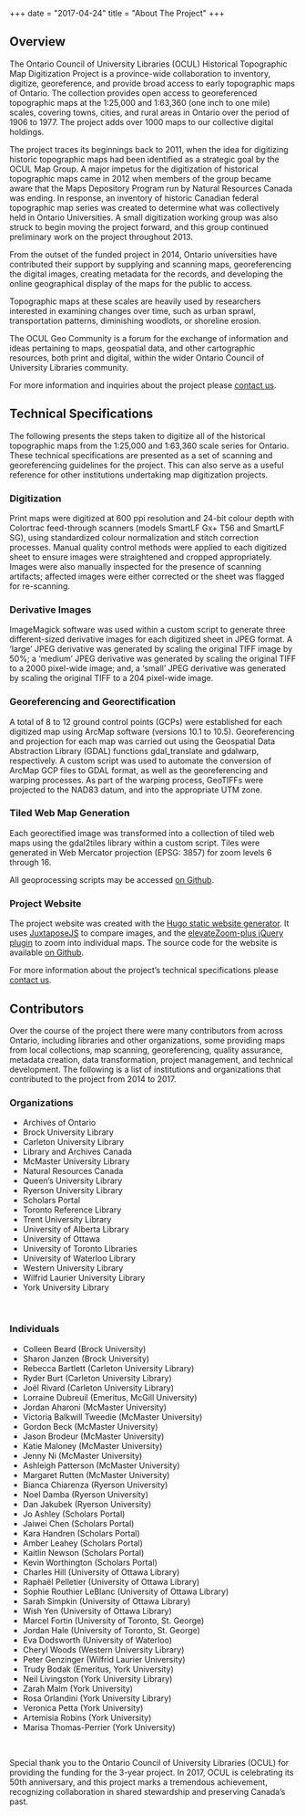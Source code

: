 +++
date = "2017-04-24"
title = "About The Project"
+++

## Overview

The Ontario Council of University Libraries (OCUL) Historical Topographic Map Digitization Project is a province-wide collaboration to inventory, digitize, georeference, and provide broad access to early topographic maps of Ontario. The collection provides open access to georeferenced topographic maps at the 1:25,000 and 1:63,360 (one inch to one mile) scales, covering towns, cities, and rural areas in Ontario over the period of 1906 to 1977. The project adds over 1000 maps to our collective digital holdings.

The project traces its beginnings back to 2011, when the idea for digitizing historic topographic maps had been identified as a strategic goal by the OCUL Map Group. A major impetus for the digitization of historical topographic maps came in 2012 when members of the group became aware that the Maps Depository Program run by Natural Resources Canada was ending. In response, an inventory of historic Canadian federal topographic map series was created to determine what was collectively held in Ontario Universities. A small digitization working group was also struck to begin moving the project forward, and this group continued preliminary work on the project throughout 2013.

From the outset of the funded project in 2014, Ontario universities have contributed their support by supplying and scanning maps, georeferencing the digital images, creating metadata for the records, and developing the online geographical display of the maps for the public to access.

Topographic maps at these scales are heavily used by researchers interested in examining changes over time, such as urban sprawl, transportation patterns, diminishing woodlots, or shoreline erosion.

The OCUL Geo Community is a forum for the exchange of information and ideas pertaining to maps, geospatial data, and other cartographic resources, both print and digital, within the wider Ontario Council of University Libraries community.

For more information and inquiries about the project please [contact us](../contact/).

## Technical Specifications

The following presents the steps taken to digitize all of the historical topographic maps from the 1:25,000 and 1:63,360 scale series for Ontario. These technical specifications are presented as a set of scanning and georeferencing guidelines for the project. This can also serve as a useful reference for other institutions undertaking map digitization projects.

### Digitization
Print maps were digitized at 600 ppi resolution and 24-bit colour depth with Colortrac feed-through scanners (models SmartLF Gx+ T56 and SmartLF SG), using standardized colour normalization and stitch correction processes. Manual quality control methods were applied to each digitized sheet to ensure images were straightened and cropped appropriately. Images were also manually inspected for the presence of scanning artifacts; affected images were either corrected or the sheet was flagged for re-scanning.

### Derivative Images
ImageMagick software was used within a custom script to generate three different-sized derivative images for each digitized sheet in JPEG format. A ‘large’ JPEG derivative was generated by scaling the original TIFF image by 50%; a ‘medium’ JPEG derivative was generated by scaling the original TIFF to a 2000 pixel-wide image; and, a ‘small’ JPEG derivative was generated by scaling the original TIFF to a 204 pixel-wide image.

### Georeferencing and Georectification
A total of 8 to 12 ground control points (GCPs) were established for each digitized map using ArcMap software (versions 10.1 to 10.5). Georeferencing and projection for each map was carried out using the Geospatial Data Abstraction Library (GDAL) functions gdal_translate and gdalwarp, respectively. A custom script was used to automate the conversion of ArcMap GCP files to GDAL format, as well as the georeferencing and warping processes. As part of the warping process, GeoTIFFs were projected to the NAD83 datum, and into the appropriate UTM zone.

### Tiled Web Map Generation
Each georectified image was transformed into a collection of tiled web maps using the gdal2tiles library within a custom script. Tiles were generated in Web Mercator projection (EPSG: 3857) for zoom levels 6 through 16.

All geoprocessing scripts may be accessed [on Github](https://github.com/jasonbrodeur/OCUL_HTDP).

### Project Website
The project website was created with the [Hugo static website generator](https://gohugo.io/). It uses [JuxtaposeJS](https://juxtapose.knightlab.com/) to compare images, and the [elevateZoom-plus jQuery plugin](https://github.com/igorlino/elevatezoom-plus) to zoom into individual maps. The source code for the website is available [on Github](https://github.com/scholarsportal/historical-topos).

For more information about the project’s technical specifications please [contact us](https://ocul.on.ca/topomaps/contact/).

## Contributors

Over the course of the project there were many contributors from across Ontario, including libraries and other organizations, some providing maps from local collections, map scanning, georeferencing, quality assurance, metadata creation, data transformation, project management, and technical development. The following is a list of institutions and organizations that contributed to the project from 2014 to 2017.

### Organizations
* Archives of Ontario
* Brock University Library
* Carleton University Library
* Library and Archives Canada
* McMaster University Library
* Natural Resources Canada
* Queen’s University Library
* Ryerson University Library
* Scholars Portal
* Toronto Reference Library
* Trent University Library
* University of Alberta Library
* University of Ottawa
* University of Toronto Libraries
* University of Waterloo Library
* Western University Library
* Wilfrid Laurier University Library
* York University Library

<br>

### Individuals
* Colleen Beard (Brock University)
* Sharon Janzen (Brock University)
* Rebecca Bartlett (Carleton University Library)
* Ryder Burt (Carleton University Library)
* Joël Rivard (Carleton University Library)
* Lorraine Dubreuil (Emeritus, McGill University)
* Jordan Aharoni (McMaster University)
* Victoria Balkwill Tweedie (McMaster University)
* Gordon Beck (McMaster University)
* Jason Brodeur (McMaster University)
* Katie Maloney (McMaster University)
* Jenny Ni (McMaster University)
* Ashleigh Patterson (McMaster University)
* Margaret Rutten (McMaster University)
* Bianca Chiarenza (Ryerson University)
* Noel Damba (Ryerson University)
* Dan Jakubek (Ryerson University)
* Jo Ashley (Scholars Portal)
* Jaiwei Chen (Scholars Portal)
* Kara Handren (Scholars Portal)
* Amber Leahey (Scholars Portal)
* Kaitlin Newson (Scholars Portal)
* Kevin Worthington (Scholars Portal)
* Charles Hill (University of Ottawa Library)
* Raphaël Pelletier (University of Ottawa Library)
* Sophie Routhier LeBlanc (University of Ottawa Library)
* Sarah Simpkin (University of Ottawa Library)
* Wish Yen (University of Ottawa Library)
* Marcel Fortin (University of Toronto, St. George)
* Jordan Hale (University of Toronto, St. George)
* Eva Dodsworth (University of Waterloo)
* Cheryl Woods (Western University Library)
* Peter Genzinger (Wilfrid Laurier University)
* Trudy Bodak (Emeritus, York University)
* Neil Livingston (York University Library)
* Zarah Malm (York University)
* Rosa Orlandini (York University Library)
* Veronica Petta (York University)
* Artemisia Robins (York University)
* Marisa Thomas-Perrier (York University)

<br>

Special thank you to the Ontario Council of University Libraries (OCUL) for providing the funding for the 3-year project. In 2017, OCUL is celebrating its 50th anniversary, and this project marks a tremendous achievement, recognizing collaboration in shared stewardship and preserving Canada’s past.
